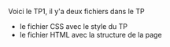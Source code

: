 Voici le TP1, il y'a deux fichiers dans le TP
- le fichier CSS avec le style du TP
- le fichier HTML avec la structure de la page 
